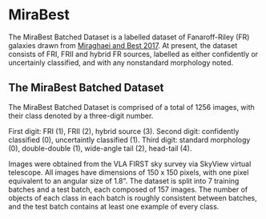 # MiraBest

The MiraBest Batched Dataset is a labelled dataset of Fanaroff-Riley (FR) galaxies drawn from [Miraghaei and Best 2017](https://academic.oup.com/mnras/article/466/4/4346/2843096). At present, the dataset consists of FRI, FRII and hybrid FR sources, labelled as either confidently or uncertainly classified, and with any nonstandard morphology noted.

## The MiraBest Batched Dataset

The MiraBest Batched Dataset is comprised of a total of 1256 images, with their class denoted by a three-digit number.

First digit: FRI (1), FRII (2), hybrid source (3).
Second digit: confidently classified (0), uncertaintly classified (1).
Third digit: standard morphology (0), double-double (1), wide-angle tail (2), head-tail (4).

Images were obtained from the VLA FIRST sky survey via SkyView virtual telescope.  All images have dimensions of 150 x 150 pixels, with one pixel equivalent to an angular size of 1.8". The dataset is split into 7 training batches and a test batch, each composed of 157 images. The number of objects of each class in each batch is roughly consistent between batches, and the test batch contains at least one example of every class.
